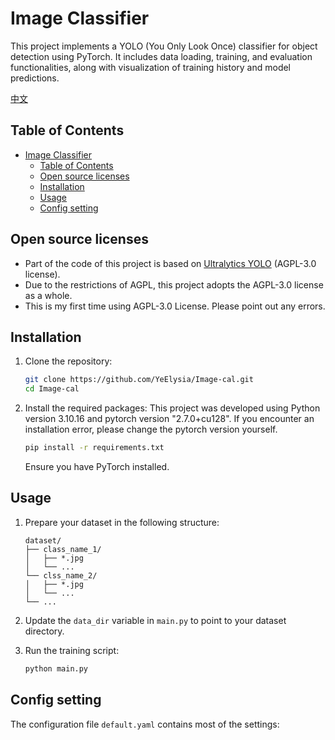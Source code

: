 # Image Classifier

This project implements a YOLO (You Only Look Once) classifier for object detection using PyTorch. It includes data loading, training, and evaluation functionalities, along with visualization of training history and model predictions.

[中文](https://github.com/YeElysia/Image-cal/blob/master/README.zh-CN.md)

## Table of Contents

- [Image Classifier](#image-classifier)
  - [Table of Contents](#table-of-contents)
  - [Open source licenses](#open-source-licenses)
  - [Installation](#installation)
  - [Usage](#usage)
  - [Config setting](#config-setting)

## Open source licenses

- Part of the code of this project is based on [Ultralytics YOLO](https://github.com/ultralytics/ultralytics) (AGPL-3.0 license).
- Due to the restrictions of AGPL, this project adopts the AGPL-3.0 license as a whole.
- This is my first time using AGPL-3.0 License. Please point out any errors.

## Installation

1. Clone the repository:

   ```bash
   git clone https://github.com/YeElysia/Image-cal.git
   cd Image-cal
   ```

2. Install the required packages:
   This project was developed using Python version 3.10.16 and pytorch version "2.7.0+cu128". If you encounter an installation error, please change the pytorch version yourself.

   ```bash
   pip install -r requirements.txt
   ```

   Ensure you have PyTorch installed.

## Usage

1. Prepare your dataset in the following structure:

   ```
   dataset/
   ├── class_name_1/
   │   ├── *.jpg
   │   └── ...
   └── clss_name_2/
   │   ├── *.jpg
   │   └── ...
   └── ...
   ```

2. Update the `data_dir` variable in `main.py` to point to your dataset directory.

3. Run the training script:
   ```bash
   python main.py
   ```

## Config setting

The configuration file `default.yaml` contains most of the settings:

